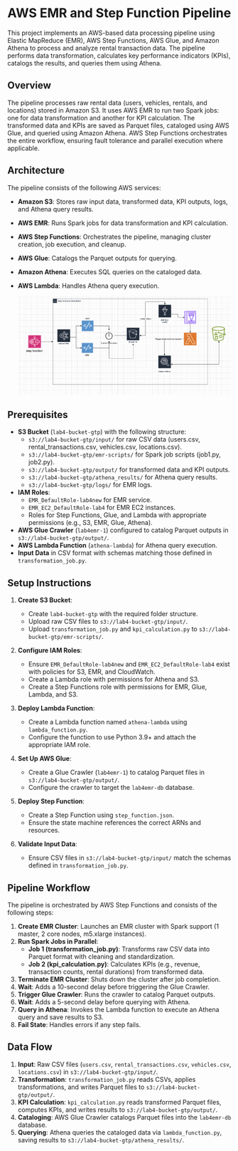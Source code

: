 # AWS EMR and Step Function Pipeline

This project implements an AWS-based data processing pipeline using Elastic MapReduce (EMR), AWS Step Functions, AWS Glue, and Amazon Athena to process and analyze rental transaction data. The pipeline performs data transformation, calculates key performance indicators (KPIs), catalogs the results, and queries them using Athena.


## Overview
The pipeline processes raw rental data (users, vehicles, rentals, and locations) stored in Amazon S3. It uses AWS EMR to run two Spark jobs: one for data transformation and another for KPI calculation. The transformed data and KPIs are saved as Parquet files, cataloged using AWS Glue, and queried using Amazon Athena. AWS Step Functions orchestrates the entire workflow, ensuring fault tolerance and parallel execution where applicable.

## Architecture
The pipeline consists of the following AWS services:
- **Amazon S3**: Stores raw input data, transformed data, KPI outputs, logs, and Athena query results.
- **AWS EMR**: Runs Spark jobs for data transformation and KPI calculation.
- **AWS Step Functions**: Orchestrates the pipeline, managing cluster creation, job execution, and cleanup.
- **AWS Glue**: Catalogs the Parquet outputs for querying.
- **Amazon Athena**: Executes SQL queries on the cataloged data.
- **AWS Lambda**: Handles Athena query execution.

   ![Architecture diagram](Architecture.png)



## Prerequisites
- **S3 Bucket** (`lab4-bucket-gtp`) with the following structure:
  - `s3://lab4-bucket-gtp/input/` for raw CSV data (users.csv, rental_transactions.csv, vehicles.csv, locations.csv).
  - `s3://lab4-bucket-gtp/emr-scripts/` for Spark job scripts (job1.py, job2.py).
  - `s3://lab4-bucket-gtp/output/` for transformed data and KPI outputs.
  - `s3://lab4-bucket-gtp/athena_results/` for Athena query results.
  - `s3://lab4-bucket-gtp/logs/` for EMR logs.
- **IAM Roles**:
  - `EMR_DefaultRole-lab4new` for EMR service.
  - `EMR_EC2_DefaultRole-lab4` for EMR EC2 instances.
  - Roles for Step Functions, Glue, and Lambda with appropriate permissions (e.g., S3, EMR, Glue, Athena).
- **AWS Glue Crawler** (`lab4emr-1`) configured to catalog Parquet outputs in `s3://lab4-bucket-gtp/output/`.
- **AWS Lambda Function** (`athena-lambda`) for Athena query execution.
- **Input Data** in CSV format with schemas matching those defined in `transformation_job.py`.

## Setup Instructions
1. **Create S3 Bucket**:
   - Create `lab4-bucket-gtp` with the required folder structure.
   - Upload raw CSV files to `s3://lab4-bucket-gtp/input/`.
   - Upload `transformation_job.py` and `kpi_calculation.py` to `s3://lab4-bucket-gtp/emr-scripts/`.

2. **Configure IAM Roles**:
   - Ensure `EMR_DefaultRole-lab4new` and `EMR_EC2_DefaultRole-lab4` exist with policies for S3, EMR, and CloudWatch.
   - Create a Lambda role with permissions for Athena and S3.
   - Create a Step Functions role with permissions for EMR, Glue, Lambda, and S3.

3. **Deploy Lambda Function**:
   - Create a Lambda function named `athena-lambda` using `lambda_function.py`.
   - Configure the function to use Python 3.9+ and attach the appropriate IAM role.

4. **Set Up AWS Glue**:
   - Create a Glue Crawler (`lab4emr-1`) to catalog Parquet files in `s3://lab4-bucket-gtp/output/`.
   - Configure the crawler to target the `lab4emr-db` database.

5. **Deploy Step Function**:
   - Create a Step Function using `step_function.json`.
   - Ensure the state machine references the correct ARNs and resources.

6. **Validate Input Data**:
   - Ensure CSV files in `s3://lab4-bucket-gtp/input/` match the schemas defined in `transformation_job.py`.

## Pipeline Workflow
The pipeline is orchestrated by AWS Step Functions and consists of the following steps:
1. **Create EMR Cluster**: Launches an EMR cluster with Spark support (1 master, 2 core nodes, m5.xlarge instances).
2. **Run Spark Jobs in Parallel**:
   - **Job 1 (transformation_job.py)**: Transforms raw CSV data into Parquet format with cleaning and standardization.
   - **Job 2 (kpi_calculation.py)**: Calculates KPIs (e.g., revenue, transaction counts, rental durations) from transformed data.
3. **Terminate EMR Cluster**: Shuts down the cluster after job completion.
4. **Wait**: Adds a 10-second delay before triggering the Glue Crawler.
5. **Trigger Glue Crawler**: Runs the crawler to catalog Parquet outputs.
6. **Wait**: Adds a 5-second delay before querying with Athena.
7. **Query in Athena**: Invokes the Lambda function to execute an Athena query and save results to S3.
8. **Fail State**: Handles errors if any step fails.


## Data Flow
1. **Input**: Raw CSV files (`users.csv`, `rental_transactions.csv`, `vehicles.csv`, `locations.csv`) in `s3://lab4-bucket-gtp/input/`.
2. **Transformation**: `transformation_job.py` reads CSVs, applies transformations, and writes Parquet files to `s3://lab4-bucket-gtp/output/`.
3. **KPI Calculation**: `kpi_calculation.py` reads transformed Parquet files, computes KPIs, and writes results to `s3://lab4-bucket-gtp/output/`.
4. **Cataloging**: AWS Glue Crawler catalogs Parquet files into the `lab4emr-db` database.
5. **Querying**: Athena queries the cataloged data via `lambda_function.py`, saving results to `s3://lab4-bucket-gtp/athena_results/`.

